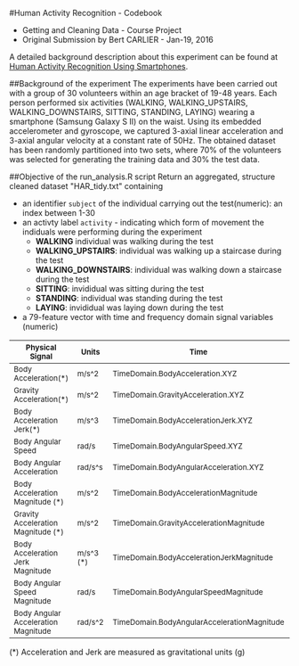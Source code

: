 #Human Activity Recognition - Codebook
* Getting and Cleaning Data - Course Project
* Original Submission by Bert CARLIER - Jan-19, 2016

A detailed background description about this experiment can be found at [Human Activity Recognition Using Smartphones](http://archive.ics.uci.edu/ml/datasets/Human+Activity+Recognition+Using+Smartphones). 

##Background of the experiment
The experiments have been carried out with a group of 30 volunteers within an age bracket of 19-48 years. Each person performed six activities (WALKING, WALKING_UPSTAIRS, WALKING_DOWNSTAIRS, SITTING, STANDING, LAYING) wearing a smartphone (Samsung Galaxy S II) on the waist. Using its embedded accelerometer and gyroscope, we captured 3-axial linear acceleration and 3-axial angular velocity at a constant rate of 50Hz. The obtained dataset has been randomly partitioned into two sets, where 70% of the volunteers was selected for generating the training data and 30% the test data. 

##Objective of the run_analysis.R script
Return an aggregated, structure cleaned dataset "HAR_tidy.txt" containing
* an identifier `subject` of the individual carrying out the test(numeric): an index between 1-30
* an activty label `activity` - indicating which form of movement the indiduals were performing during the experiment
  * **WALKING**  individual was walking during the test
  * **WALKING_UPSTAIRS**: individual was walking up a staircase during the test
  * **WALKING_DOWNSTAIRS**: individual was walking down a staircase during the test
  * **SITTING**: invididual was sitting during the test
  * **STANDING**: individual was standing during the test
  * **LAYING**: invididual was laying down during the test
* a 79-feature vector with time and frequency domain signal variables (numeric)


|<sub>Physical Signal</sub>|<sub> Units</sub>|<sub>Time</sub>|<sub>Frequency</sub>|
|---|---|---|---|
|<sub>Body Acceleration(*)</sub>|<sub>m/s^2 </sub>|<sub>TimeDomain.BodyAcceleration.XYZ</sub>|<sub>FrequencyDomain.BodyAcceleration.XYZ</sub>|
|<sub>Gravity Acceleration(*)</sub>|<sub>m/s^2</sub>|<sub>TimeDomain.GravityAcceleration.XYZ</sub>| |
|<sub>Body Acceleration Jerk(*)</sub>|<sub>m/s^3</sub>|<sub>TimeDomain.BodyAccelerationJerk.XYZ	</sub>|<sub>FrequencyDomain.BodyAccelerationJerk.XYZ</sub>|
|<sub>Body Angular Speed</sub>|<sub>rad/s</sub>|<sub>TimeDomain.BodyAngularSpeed.XYZ</sub>|<sub>FrequencyDomain.BodyAngularSpeed.XYZ</sub>|
|<sub>Body Angular Acceleration</sub>|<sub>rad/s^s</sub>|<sub>TimeDomain.BodyAngularAcceleration.XYZ	</sub>|<sub>FrequencyDomain.BodyAngularAcceleration.XYZ	</sub>|
|<sub>Body Acceleration Magnitude (*)	</sub>|<sub>m/s^2</sub>|<sub>TimeDomain.BodyAccelerationMagnitude	</sub>|<sub>FrequencyDomain.BodyAccelerationMagnitude	</sub>|
|<sub>Gravity Acceleration Magnitude (*)</sub>|<sub>m/s^2</sub>|<sub>TimeDomain.GravityAccelerationMagnitude</sub>| |
|<sub>Body Acceleration Jerk Magnitude	</sub>|<sub>m/s^3 (*)</sub>|<sub>TimeDomain.BodyAccelerationJerkMagnitude</sub>|<sub>FrequencyDomain.BodyAccelerationJerkMagnitude</sub>|
|<sub>Body Angular Speed Magnitude	</sub>|<sub>rad/s</sub>|<sub>TimeDomain.BodyAngularSpeedMagnitude	</sub>|<sub>FrequencyDomain.BodyAngularSpeedMagnitude	</sub>|
|<sub>Body Angular Acceleration Magnitude</sub>|<sub>rad/s^2</sub>|<sub>TimeDomain.BodyAngularAccelerationMagnitude</sub>|<sub>FrequencyDomain.BodyAngularAccelerationMagnitude	</sub>|

(*) Acceleration and Jerk are measured as gravitational units (g)

